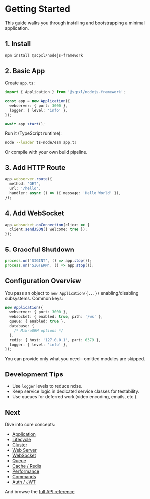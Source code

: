 # Getting Started

This guide walks you through installing and bootstrapping a minimal application.

## 1. Install

```bash
npm install @scpxl/nodejs-framework
```

## 2. Basic App

Create `app.ts`:

```ts
import { Application } from '@scpxl/nodejs-framework';

const app = new Application({
  webserver: { port: 3000 },
  logger: { level: 'info' },
});

await app.start();
```

Run it (TypeScript runtime):

```bash
node --loader ts-node/esm app.ts
```

Or compile with your own build pipeline.

## 3. Add HTTP Route

```ts
app.webserver.route({
  method: 'GET',
  url: '/hello',
  handler: async () => ({ message: 'Hello World' }),
});
```

## 4. Add WebSocket

```ts
app.websocket.onConnection(client => {
  client.sendJSON({ welcome: true });
});
```

## 5. Graceful Shutdown

```ts
process.on('SIGINT', () => app.stop());
process.on('SIGTERM', () => app.stop());
```

## Configuration Overview

You pass an object to `new Application({...})` enabling/disabling subsystems. Common keys:

```ts
new Application({
  webserver: { port: 3000 },
  websocket: { enabled: true, path: '/ws' },
  queue: { enabled: true },
  database: {
    /* MikroORM options */
  },
  redis: { host: '127.0.0.1', port: 6379 },
  logger: { level: 'info' },
});
```

You can provide only what you need—omitted modules are skipped.

## Development Tips

- Use `logger` levels to reduce noise.
- Keep service logic in dedicated service classes for testability.
- Use queues for deferred work (video encoding, emails, etc.).

## Next

Dive into core concepts:

- [Application](/concepts/application)
- [Lifecycle](/concepts/lifecycle)
- [Cluster](/concepts/cluster)
- [Web Server](/concepts/webserver)
- [WebSocket](/concepts/websocket)
- [Queue](/concepts/queue)
- [Cache / Redis](/concepts/cache)
- [Performance](/concepts/performance)
- [Commands](/concepts/command)
- [Auth / JWT](/concepts/auth)

And browse the [full API reference](https://pxlbros.github.io/pxl-nodejs-framework/).
